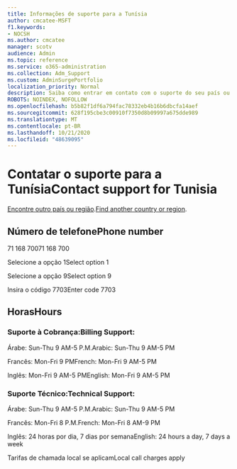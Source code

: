 ```yaml
---
title: Informações de suporte para a Tunísia
author: cmcatee-MSFT
f1.keywords:
- NOCSH
ms.author: cmcatee
manager: scotv
audience: Admin
ms.topic: reference
ms.service: o365-administration
ms.collection: Adm_Support
ms.custom: AdminSurgePortfolio
localization_priority: Normal
description: Saiba como entrar em contato com o suporte do seu país ou região.
ROBOTS: NOINDEX, NOFOLLOW
ms.openlocfilehash: b5b82f1df6a794fac78332eb4b16b6dbcfa14aef
ms.sourcegitcommit: 628f195cbe3c00910f7350d8b09997a675dde989
ms.translationtype: MT
ms.contentlocale: pt-BR
ms.lasthandoff: 10/21/2020
ms.locfileid: "48639095"
---
```

# <a name="contact-support-for-tunisia"></a><span data-ttu-id="348e4-103">Contatar o suporte para a Tunísia</span><span class="sxs-lookup"><span data-stu-id="348e4-103">Contact support for Tunisia</span></span>

<span data-ttu-id="348e4-104">[Encontre outro país ou região](../contact-support-for-business-products.md).</span><span class="sxs-lookup"><span data-stu-id="348e4-104">[Find another country or region](../contact-support-for-business-products.md).</span></span>

## <a name="phone-number"></a><span data-ttu-id="348e4-105">Número de telefone</span><span class="sxs-lookup"><span data-stu-id="348e4-105">Phone number</span></span>
<span data-ttu-id="348e4-106">71 168 700</span><span class="sxs-lookup"><span data-stu-id="348e4-106">71 168 700</span></span>

<span data-ttu-id="348e4-107">Selecione a opção 1</span><span class="sxs-lookup"><span data-stu-id="348e4-107">Select option 1</span></span>

<span data-ttu-id="348e4-108">Selecione a opção 9</span><span class="sxs-lookup"><span data-stu-id="348e4-108">Select option 9</span></span>

<span data-ttu-id="348e4-109">Insira o código 7703</span><span class="sxs-lookup"><span data-stu-id="348e4-109">Enter code 7703</span></span>

## <a name="hours"></a><span data-ttu-id="348e4-110">Horas</span><span class="sxs-lookup"><span data-stu-id="348e4-110">Hours</span></span>
### <a name="billing-support"></a><span data-ttu-id="348e4-111">Suporte à Cobrança:</span><span class="sxs-lookup"><span data-stu-id="348e4-111">Billing Support:</span></span>

<span data-ttu-id="348e4-112">Árabe: Sun-Thu 9 AM-5 P.M.</span><span class="sxs-lookup"><span data-stu-id="348e4-112">Arabic: Sun-Thu 9 AM-5 PM</span></span>

<span data-ttu-id="348e4-113">Francês: Mon-Fri 9 PM</span><span class="sxs-lookup"><span data-stu-id="348e4-113">French: Mon-Fri 9 AM-5 PM</span></span>

<span data-ttu-id="348e4-114">Inglês: Mon-Fri 9 AM-5 PM</span><span class="sxs-lookup"><span data-stu-id="348e4-114">English: Mon-Fri 9 AM-5 PM</span></span>

### <a name="technical-support"></a><span data-ttu-id="348e4-115">Suporte Técnico:</span><span class="sxs-lookup"><span data-stu-id="348e4-115">Technical Support:</span></span>

<span data-ttu-id="348e4-116">Árabe: Sun-Thu 9 AM-5 P.M.</span><span class="sxs-lookup"><span data-stu-id="348e4-116">Arabic: Sun-Thu 9 AM-5 PM</span></span>

<span data-ttu-id="348e4-117">Francês: Mon-Fri 8 P.M.</span><span class="sxs-lookup"><span data-stu-id="348e4-117">French: Mon-Fri 8 AM-9 PM</span></span>

<span data-ttu-id="348e4-118">Inglês: 24 horas por dia, 7 dias por semana</span><span class="sxs-lookup"><span data-stu-id="348e4-118">English: 24 hours a day, 7 days a week</span></span>

<span data-ttu-id="348e4-119">Tarifas de chamada local se aplicam</span><span class="sxs-lookup"><span data-stu-id="348e4-119">Local call charges apply</span></span>
